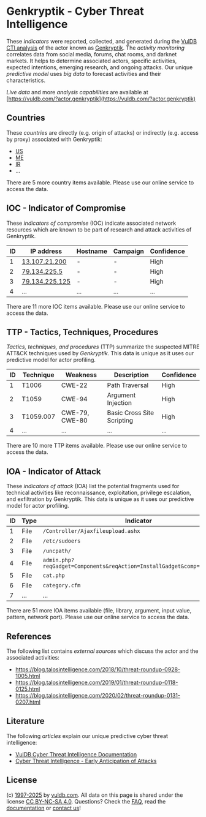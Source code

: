 # Genkryptik - Cyber Threat Intelligence

These _indicators_ were reported, collected, and generated during the [VulDB CTI analysis](https://vuldb.com/?kb.cti) of the actor known as [Genkryptik](https://vuldb.com/?actor.genkryptik). The _activity monitoring_ correlates data from social media, forums, chat rooms, and darknet markets. It helps to determine associated actors, specific activities, expected intentions, emerging research, and ongoing attacks. Our unique _predictive model_ uses _big data_ to forecast activities and their characteristics.

_Live data_ and more _analysis capabilities_ are available at [https://vuldb.com/?actor.genkryptik](https://vuldb.com/?actor.genkryptik)

## Countries

These _countries_ are directly (e.g. origin of attacks) or indirectly (e.g. access by proxy) associated with Genkryptik:

* [US](https://vuldb.com/?country.us)
* [ME](https://vuldb.com/?country.me)
* [IR](https://vuldb.com/?country.ir)
* ...

There are 5 more country items available. Please use our online service to access the data.

## IOC - Indicator of Compromise

These _indicators of compromise_ (IOC) indicate associated network resources which are known to be part of research and attack activities of Genkryptik.

ID | IP address | Hostname | Campaign | Confidence
-- | ---------- | -------- | -------- | ----------
1 | [13.107.21.200](https://vuldb.com/?ip.13.107.21.200) | - | - | High
2 | [79.134.225.5](https://vuldb.com/?ip.79.134.225.5) | - | - | High
3 | [79.134.225.125](https://vuldb.com/?ip.79.134.225.125) | - | - | High
4 | ... | ... | ... | ...

There are 11 more IOC items available. Please use our online service to access the data.

## TTP - Tactics, Techniques, Procedures

_Tactics, techniques, and procedures_ (TTP) summarize the suspected MITRE ATT&CK techniques used by _Genkryptik_. This data is unique as it uses our predictive model for actor profiling.

ID | Technique | Weakness | Description | Confidence
-- | --------- | -------- | ----------- | ----------
1 | T1006 | CWE-22 | Path Traversal | High
2 | T1059 | CWE-94 | Argument Injection | High
3 | T1059.007 | CWE-79, CWE-80 | Basic Cross Site Scripting | High
4 | ... | ... | ... | ...

There are 10 more TTP items available. Please use our online service to access the data.

## IOA - Indicator of Attack

These _indicators of attack_ (IOA) list the potential fragments used for technical activities like reconnaissance, exploitation, privilege escalation, and exfiltration by Genkryptik. This data is unique as it uses our predictive model for actor profiling.

ID | Type | Indicator | Confidence
-- | ---- | --------- | ----------
1 | File | `/Controller/Ajaxfileupload.ashx` | High
2 | File | `/etc/sudoers` | Medium
3 | File | `/uncpath/` | Medium
4 | File | `admin.php?reqGadget=Components&reqAction=InstallGadget&comp=FileBrowser` | High
5 | File | `cat.php` | Low
6 | File | `category.cfm` | Medium
7 | ... | ... | ...

There are 51 more IOA items available (file, library, argument, input value, pattern, network port). Please use our online service to access the data.

## References

The following list contains _external sources_ which discuss the actor and the associated activities:

* https://blog.talosintelligence.com/2018/10/threat-roundup-0928-1005.html
* https://blog.talosintelligence.com/2019/01/threat-roundup-0118-0125.html
* https://blog.talosintelligence.com/2020/02/threat-roundup-0131-0207.html

## Literature

The following _articles_ explain our unique predictive cyber threat intelligence:

* [VulDB Cyber Threat Intelligence Documentation](https://vuldb.com/?kb.cti)
* [Cyber Threat Intelligence - Early Anticipation of Attacks](https://www.scip.ch/en/?labs.20201022)

## License

(c) [1997-2025](https://vuldb.com/?kb.changelog) by [vuldb.com](https://vuldb.com/?kb.about). All data on this page is shared under the license [CC BY-NC-SA 4.0](https://creativecommons.org/licenses/by-nc-sa/4.0/). Questions? Check the [FAQ](https://vuldb.com/?kb.faq), read the [documentation](https://vuldb.com/?kb) or [contact us](https://vuldb.com/?contact)!
